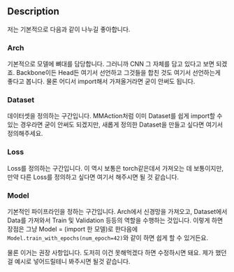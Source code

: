 ## Description

저는 기본적으로 다음과 같이 나누길 좋아합니다.

### Arch
기본적으로 모델에 뼈대를 담당합니다. 그러니까 CNN 그 자체를 담고 있다고 보면 되겠죠.
Backbone이든 Head든 여기서 선언하고 그것들을 합친 것도 여기서 선언하는게 좋다고 봅니다. 물론 어디서 import해서 가져올거라면 굳이 안써도 됩니다. 

### Dataset
데이터셋을 정의하는 구간입니다. MMAction처럼 이미 Dataset를 쉽게 import할 수 있는 경우라면 굳이 안써도 되겠지만, 새롭게 정의한 Dataset을 만들고 싶다면 여기서 정의해주세요. 

### Loss
Loss를 정의하는 구간입니다. 이 역시 보통은 torch같은데서 가져오는 데 보통이지만, 만약 다른 Loss를 정의하고 싶다면 여기서 해주시면 될 것 같습니다.

### Model
기본적인 파이프라인을 정하는 구간입니다. Arch에서 신경망을 가져오고, Dataset에서 Data를 가져와서 Train 및 Validation 등등의 역할을 수행하는 것입니다. 이렇게 하면 장점은 그냥 Model = (import 한 모델)로 한다음에 `Model.train_with_epochs(num_epoch=42)`와 같이 하면 쉽게 할 수 있거든요.

물론 이거는 권장 사항입니다. 도저히 이건 못해먹겠다 하면 수정하시면 돼요.
제가 했던걸 예시로 넣어드릴테니 봐주시면 될것 같습니다.

